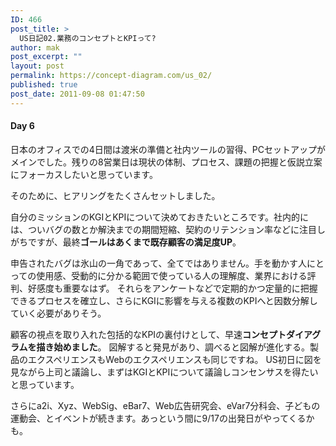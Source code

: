 ```yaml
---
ID: 466
post_title: >
  US日記02.業務のコンセプトとKPIって?
author: mak
post_excerpt: ""
layout: post
permalink: https://concept-diagram.com/us_02/
published: true
post_date: 2011-09-08 01:47:50
---
```

<h4>Day 6</h4>
日本のオフィスでの4日間は渡米の準備と社内ツールの習得、PCセットアップがメインでした。残りの8営業日は現状の体制、プロセス、課題の把握と仮説立案にフォーカスしたいと思っています。

そのために、ヒアリングをたくさんセットしました。

自分のミッションのKGIとKPIについて決めておきたいところです。社内的には、ついバグの数とか解決までの期間短縮、契約のリテンション率などに注目しがちですが、最終<strong>ゴールはあくまで既存顧客の満足度UP</strong>。

申告されたバグは氷山の一角であって、全てではありません。手を動かす人にとっての使用感、受動的に分かる範囲で使っている人の理解度、業界における評判、好感度も重要なはず。
それらをアンケートなどで定期的かつ定量的に把握できるプロセスを確立し、さらにKGIに影響を与える複数のKPIへと因数分解していく必要がありそう。

顧客の視点を取り入れた包括的なKPIの裏付けとして、早速<strong>コンセプトダイアグラムを描き始めました</strong>。
図解すると発見があり、調べると図解が進化する。製品のエクスペリエンスもWebのエクスペリエンスも同じですね。
US初日に図を見ながら上司と議論し、まずはKGIとKPIについて議論しコンセンサスを得たいと思っています。

さらにa2i、Xyz、WebSig、eBar7、Web広告研究会、eVar7分科会、子どもの運動会、とイベントが続きます。あっという間に9/17の出発日がやってくるかも。